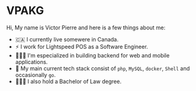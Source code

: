 # VPAKG

Hi, My name is Victor Pierre and here is a few things about me:

- 🇨🇦 I currently live somewere in Canada.
- ⚡️ I work for Lightspeed POS as a Software Engineer.
- 👨🏻‍💻 I'm especialized in building backend for web and mobile applications.
- 🐘 My main current tech stack consist of `php`, `MySQL`, `docker`, `Shell` and occasionally `go`.
- 👨🏻‍⚖️ I also hold a Bachelor of Law degree.
